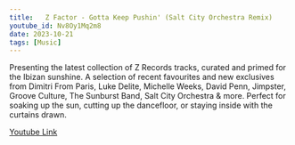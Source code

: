 ```yaml
---
title:   Z Factor - Gotta Keep Pushin' (Salt City Orchestra Remix) 
youtube_id: Nv8Oy1Mq2m8
date: 2023-10-21
tags: [Music]
---
```


Presenting the latest collection of Z Records tracks, curated and primed for the Ibizan sunshine. A selection of recent favourites and new exclusives from Dimitri From Paris, Luke Delite, Michelle Weeks, David Penn, Jimpster, Groove Culture, The Sunburst Band, Salt City Orchestra & more. Perfect for soaking up the sun, cutting up the dancefloor, or staying inside with the curtains drawn.  

[Youtube Link](https://www.youtube.com/watch?v=Nv8Oy1Mq2m8)  
